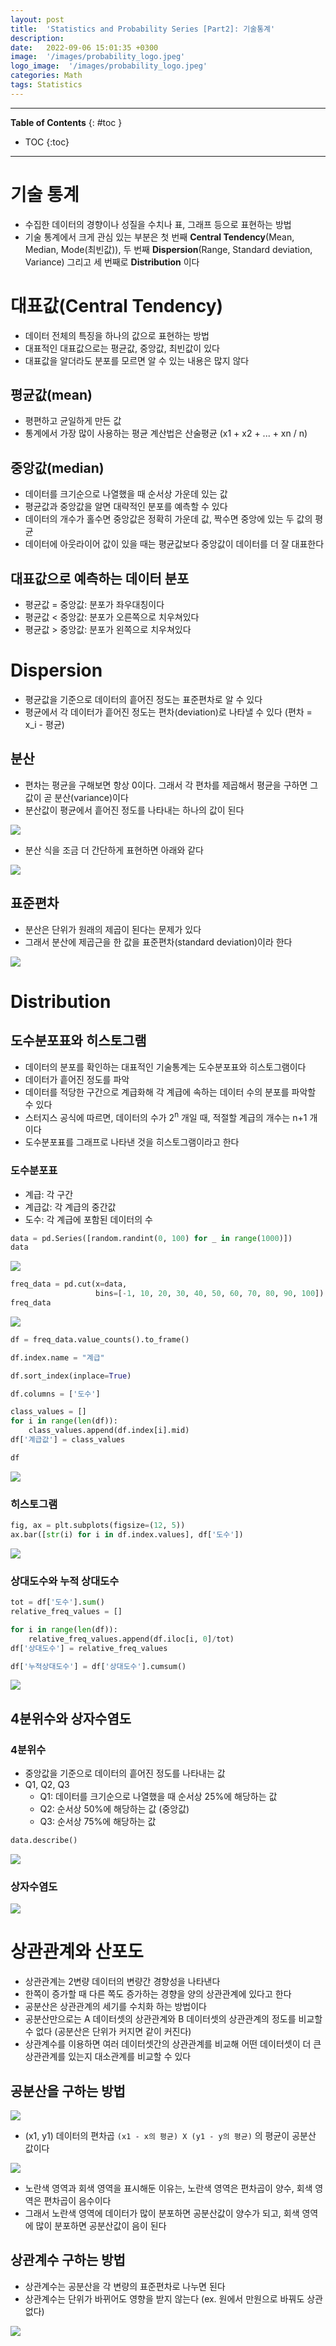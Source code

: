 ```yaml
---
layout: post
title:  'Statistics and Probability Series [Part2]: 기술통계'
description: 
date:   2022-09-06 15:01:35 +0300
image:  '/images/probability_logo.jpeg'
logo_image:  '/images/probability_logo.jpeg'
categories: Math
tags: Statistics
---
```

---

**Table of Contents**
{: #toc }
*  TOC
{:toc}

---

# 기술 통계

- 수집한 데이터의 경향이나 성질을 수치나 표, 그래프 등으로 표현하는 방법
- 기술 통계에서 크게 관심 있는 부분은 첫 번째 **Central Tendency**(Mean, Median, Mode(최빈값)), 두 번째 **Dispersion**(Range, Standard deviation, Variance) 그리고 세 번째로 **Distribution** 이다


# 대표값(Central Tendency)

- 데이터 전체의 특징을 하나의 값으로 표현하는 방법
- 대표적인 대표값으로는 평균값, 중앙값, 최빈값이 있다
- 대표값을 알더라도 분포를 모르면 알 수 있는 내용은 많지 않다

## 평균값(mean)

- 평편하고 균일하게 만든 값
- 통계에서 가장 많이 사용하는 평균 계산법은 산술평균 (x1 + x2 + ... + xn / n)


## 중앙값(median)

- 데이터를 크기순으로 나열했을 때 순서상 가운데 있는 값
- 평균값과 중앙값을 알면 대략적인 분포를 예측할 수 있다
- 데이터의 개수가 홀수면 중앙값은 정확히 가운데 값, 짝수면 중앙에 있는 두 값의 평균
- 데이터에 아웃라이어 값이 있을 때는 평균값보다 중앙값이 데이터를 더 잘 대표한다

## 대표값으로 예측하는 데이터 분포

- 평균값 = 중앙값: 분포가 좌우대칭이다
- 평균값 < 중앙값: 분포가 오른쪽으로 치우쳐있다
- 평균값 > 중앙값: 분포가 왼쪽으로 치우쳐있다


# Dispersion

- 평균값을 기준으로 데이터의 흩어진 정도는 표준편차로 알 수 있다
- 평균에서 각 데이터가 흩어진 정도는 편차(deviation)로 나타낼 수 있다 (편차 = x_i - 평균)

## 분산

- 편차는 평균을 구해보면 항상 0이다. 그래서 각 편차를 제곱해서 평균을 구하면 그 값이 곧 분산(variance)이다
- 분산값이 평균에서 흩어진 정도를 나타내는 하나의 값이 된다

![](/images/statistic_1.png)

- 분산 식을 조금 더 간단하게 표현하면 아래와 같다

![](/images/statistic_2.png)

## 표준편차

- 분산은 단위가 원래의 제곱이 된다는 문제가 있다
- 그래서 분산에 제곱근을 한 값을 표준편차(standard deviation)이라 한다

![](/images/statistic_3.png)


# Distribution

## 도수분포표와 히스토그램

- 데이터의 분포를 확인하는 대표적인 기술통계는 도수분포표와 히스토그램이다
- 데이터가 흩어진 정도를 파악
- 데이터를 적당한 구간으로 계급화해 각 계급에 속하는 데이터 수의 분포를 파악할 수 있다
- 스터지스 공식에 따르면, 데이터의 수가 2<sup>n</sup> 개일 때, 적절할 계급의 개수는 n+1 개이다
- 도수분포표를 그래프로 나타낸 것을 히스토그램이라고 한다


### 도수분포표

- 계급: 각 구간
- 계급값: 각 계급의 중간값
- 도수: 각 계급에 포함된 데이터의 수


```py
data = pd.Series([random.randint(0, 100) for _ in range(1000)])
data
```

![](/images/pd_70.png)

```py
freq_data = pd.cut(x=data, 
                   bins=[-1, 10, 20, 30, 40, 50, 60, 70, 80, 90, 100])
freq_data
```

![](/images/pd_71.png)


```py
df = freq_data.value_counts().to_frame()

df.index.name = "계급"

df.sort_index(inplace=True)

df.columns = ['도수']

class_values = []
for i in range(len(df)):
    class_values.append(df.index[i].mid)
df['계급값'] = class_values

df
```

![](/images/pd_72.png)

### 히스토그램

```py
fig, ax = plt.subplots(figsize=(12, 5))
ax.bar([str(i) for i in df.index.values], df['도수'])
```

![](/images/pd_73.png)


### 상대도수와 누적 상대도수

```py
tot = df['도수'].sum()
relative_freq_values = []

for i in range(len(df)):
    relative_freq_values.append(df.iloc[i, 0]/tot)
df['상대도수'] = relative_freq_values

df['누적상대도수'] = df['상대도수'].cumsum()
```

![](/images/pd_74.png)


## 4분위수와 상자수염도

### 4분위수

- 중앙값을 기준으로 데이터의 흩어진 정도를 나타내는 값
- Q1, Q2, Q3
  - Q1: 데이터를 크기순으로 나열했을 때 순서상 25%에 해당하는 값
  - Q2: 순서상 50%에 해당하는 값 (중앙값)
  - Q3: 순서상 75%에 해당하는 값


```py
data.describe()
```

![](/images/pd_75.png)

### 상자수염도

![](/images/pd_76.png)


# 상관관계와 산포도

- 상관관계는 2변량 데이터의 변량간 경향성을 나타낸다
- 한쪽이 증가할 때 다른 쪽도 증가하는 경향을 양의 상관관계에 있다고 한다
- 공분산은 상관관계의 세기를 수치화 하는 방법이다
- 공분산만으로는 A 데이터셋의 상관관계와 B 데이터셋의 상관관계의 정도를 비교할 수 없다 (공분산은 단위가 커지면 같이 커진다)
- 상관계수를 이용하면 여러 데이터셋간의 상관관계를 비교해 어떤 데이터셋이 더 큰 상관관계를 있는지 대소관계를 비교할 수 있다


## 공분산을 구하는 방법

![](/images/statistics_4.png)

- (x1, y1) 데이터의 편차곱 `(x1 - x의 평균) X (y1 - y의 평균)` 의 평균이 공분산 값이다

![](/images/statistics_5.png)

- 노란색 영역과 회색 영역을 표시해둔 이유는, 노란색 영역은 편차곱이 양수, 회색 영역은 편차곱이 음수이다
- 그래서 노란색 영역에 데이터가 많이 분포하면 공분산값이 양수가 되고, 회색 영역에 많이 분포하면 공분산값이 음이 된다

## 상관계수 구하는 방법

- 상관계수는 공분산을 각 변량의 표준편차로 나누면 된다
- 상관계수는 단위가 바뀌어도 영향을 받지 않는다 (ex. 원에서 만원으로 바꿔도 상관 없다)

![](/images/statistics_6.png)






